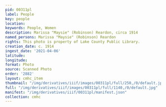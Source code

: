 ```yaml
---
pid: 00311pl
label: People
key: people
location: 
keywords: People, Women
description: Marissa "Maysie" (Robinson) Reardon, circa 1914
named_persons: Marissa "Maysie" (Robinson) Reardon
rights: This photo is property of Lake County Public Library.
creation_date: c. 1914
ingest_date: '2021-04-06'
latitude: 
longitude: 
format: Photo
source: Scanned Photo
order: '2882'
layout: cmhc_item
thumbnail: "/img/derivatives/iiif/images/00311pl/full/250,/0/default.jpg"
full: "/img/derivatives/iiif/images/00311pl/full/1140,/0/default.jpg"
manifest: "/img/derivatives/iiif/00311pl/manifest.json"
collection: cmhc
---
```

